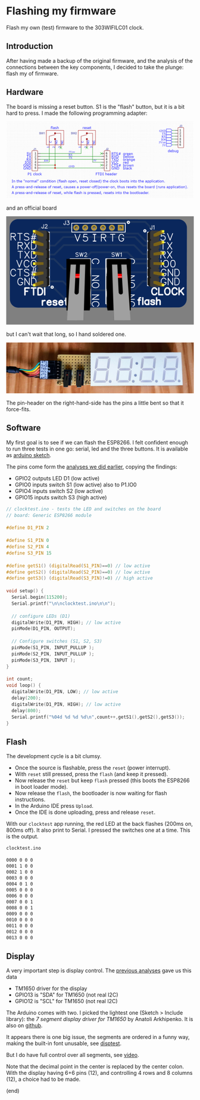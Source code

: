 # Flashing my firmware

Flash my own (test) firmware to the 303WIFILC01 clock.


## Introduction

After having made a backup of the original firmware, and the analysis of the connections
between the key components, I decided to take the plunge: flash my of firmware.


## Hardware

The board is missing a reset button. S1 is the "flash" button, but it is a bit hard to press.
I made the following programming adapter:

![programming adapter](programming-adapter.png)

and an official board

![programming adapter board](FTDI-ESP-front.png)

but I can't wait that long, so I hand soldered one.

![programming adapter board](FTDI-ESP-front.jpg)

The pin-header on the right-hand-side has the pins a little bent so that it force-fits.


## Software

My first goal is to see if we can flash the ESP8266.
I felt confident enough to run three tests in one go: serial, led and the three buttons.
It is available as [arduino sketch](clocktest).

The pins come form the [analyses we did earlier](../pcbnets#gpio-nets), copying the findings:
 - GPIO2 outputs LED D1 (low active)
 - GPIO0 inputs switch S1 (low active) also to P1.IO0
 - GPIO4 inputs switch S2 (low active)
 - GPIO15 inputs switch S3 (high active)


```C
// clocktest.ino - tests the LED and switches on the board
// board: Generic ESP8266 module

#define D1_PIN 2

#define S1_PIN 0
#define S2_PIN 4
#define S3_PIN 15

#define getS1() (digitalRead(S1_PIN)==0) // low active
#define getS2() (digitalRead(S2_PIN)==0) // low active
#define getS3() (digitalRead(S3_PIN)!=0) // high active

void setup() {
  Serial.begin(115200);
  Serial.printf("\n\nclocktest.ino\n\n");

  // configure LEDs (D1)
  digitalWrite(D1_PIN, HIGH); // low active 
  pinMode(D1_PIN, OUTPUT);

  // Configure switches (S1, S2, S3)
  pinMode(S1_PIN, INPUT_PULLUP );
  pinMode(S2_PIN, INPUT_PULLUP );
  pinMode(S3_PIN, INPUT );
}

int count;
void loop() {
  digitalWrite(D1_PIN, LOW); // low active
  delay(200);
  digitalWrite(D1_PIN, HIGH); // low active 
  delay(800); 
  Serial.printf("%04d %d %d %d\n",count++,getS1(),getS2(),getS3());
}
```

## Flash

The development cycle is a bit clumsy.
 - Once the source is flashable, press the `reset` (power interrupt).
 - With `reset` still pressed, press the `flash` (and keep it pressed).
 - Now release the `reset` but keep `flash` pressed (this boots the ESP8266 in boot loader mode).
 - Now release the `flash`, the bootloader is now waiting for flash instructions.
 - In the Arduino IDE press `Upload`.
 - Once the IDE is done uploading, press and release `reset`.

With our `clocktest` app running, the red LED at the back flashes (200ms on, 800ms off).
It also print to Serial. I pressed the switches one at a time. This is the output. 

```text
clocktest.ino

0000 0 0 0
0001 1 0 0
0002 1 0 0
0003 0 0 0
0004 0 1 0
0005 0 0 0
0006 0 0 0
0007 0 0 1
0008 0 0 1
0009 0 0 0
0010 0 0 0
0011 0 0 0
0012 0 0 0
0013 0 0 0
```


## Display

A very important step is display control.
The [previous analyses](../pcbnets#gpio-nets) gave us this data
 - TM1650 driver for the display
 - GPIO13 is "SDA" for TM1650 (not real I2C)
 - GPIO12 is "SCL" for TM1650 (not real I2C)

The Arduino comes with two. I picked the lightest one (Sketch > Include library):
the _7 segment display driver for TM1650_ by Anatoli Arkhipenko.
It is also on [github](https://github.com/arkhipenko/TM1650).

It appears there is one big issue, the segments are ordered in a funny way,
making the built-in font unusable, see [disptest](disptest).

But I do have full control over all segments, see [video](https://www.youtube.com/watch?v=K6gpgd4KOBo).

Note that the decimal point in the center is replaced by the center colon.
With the display having 6+6 pins (12), and controlling 4 rows and 8 columns (12), a choice had to be made.


(end)
